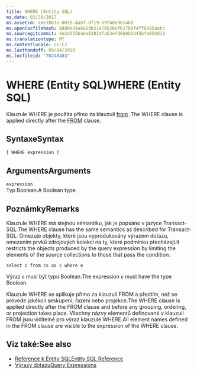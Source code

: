 ```yaml
---
title: WHERE (Entity SQL)
ms.date: 03/30/2017
ms.assetid: a8e1061e-0028-4a6f-8f19-b9f48e96c4b8
ms.openlocfilehash: 8dd0e34a6669b2147052befb17b8f4ff8395aabc
ms.sourcegitcommit: 4e2d355baba82814fa53efd6b8bbb45bfe054d11
ms.translationtype: MT
ms.contentlocale: cs-CZ
ms.lasthandoff: 09/04/2019
ms.locfileid: "70248483"
---
```

# <a name="where-entity-sql"></a><span data-ttu-id="363a7-102">WHERE (Entity SQL)</span><span class="sxs-lookup"><span data-stu-id="363a7-102">WHERE (Entity SQL)</span></span>
<span data-ttu-id="363a7-103">Klauzule WHERE je použita přímo za klauzulí [from](from-entity-sql.md) .</span><span class="sxs-lookup"><span data-stu-id="363a7-103">The WHERE clause is applied directly after the [FROM](from-entity-sql.md) clause.</span></span>  
  
## <a name="syntax"></a><span data-ttu-id="363a7-104">Syntaxe</span><span class="sxs-lookup"><span data-stu-id="363a7-104">Syntax</span></span>  
  
```  
[ WHERE expression ]  
```  
  
## <a name="arguments"></a><span data-ttu-id="363a7-105">Arguments</span><span class="sxs-lookup"><span data-stu-id="363a7-105">Arguments</span></span>  
 `expression`  
 <span data-ttu-id="363a7-106">Typ Boolean.</span><span class="sxs-lookup"><span data-stu-id="363a7-106">A Boolean type.</span></span>  
  
## <a name="remarks"></a><span data-ttu-id="363a7-107">Poznámky</span><span class="sxs-lookup"><span data-stu-id="363a7-107">Remarks</span></span>  
 <span data-ttu-id="363a7-108">Klauzule WHERE má stejnou sémantiku, jak je popsáno v jazyce Transact-SQL.</span><span class="sxs-lookup"><span data-stu-id="363a7-108">The WHERE clause has the same semantics as described for Transact-SQL.</span></span> <span data-ttu-id="363a7-109">Omezuje objekty, které jsou vyprodukovány výrazem dotazu, omezením prvků zdrojových kolekcí na ty, které podmínku přecházejí.</span><span class="sxs-lookup"><span data-stu-id="363a7-109">It restricts the objects produced by the query expression by limiting the elements of the source collections to those that pass the condition.</span></span>  
  
```  
select c from cs as c where e  
```  
  
 <span data-ttu-id="363a7-110">Výraz `e` musí být typu Boolean.</span><span class="sxs-lookup"><span data-stu-id="363a7-110">The expression `e` must have the type Boolean.</span></span>  
  
 <span data-ttu-id="363a7-111">Klauzule WHERE se aplikuje přímo za klauzulí FROM a předtím, než se provede jakékoli seskupení, řazení nebo projekce.</span><span class="sxs-lookup"><span data-stu-id="363a7-111">The WHERE clause is applied directly after the FROM clause and before any grouping, ordering, or projection takes place.</span></span> <span data-ttu-id="363a7-112">Všechny názvy elementů definované v klauzuli FROM jsou viditelné pro výraz klauzule WHERE.</span><span class="sxs-lookup"><span data-stu-id="363a7-112">All element names defined in the FROM clause are visible to the expression of the WHERE clause.</span></span>  
  
## <a name="see-also"></a><span data-ttu-id="363a7-113">Viz také:</span><span class="sxs-lookup"><span data-stu-id="363a7-113">See also</span></span>

- [<span data-ttu-id="363a7-114">Reference k Entity SQL</span><span class="sxs-lookup"><span data-stu-id="363a7-114">Entity SQL Reference</span></span>](entity-sql-reference.md)
- [<span data-ttu-id="363a7-115">Výrazy dotazu</span><span class="sxs-lookup"><span data-stu-id="363a7-115">Query Expressions</span></span>](query-expressions-entity-sql.md)
